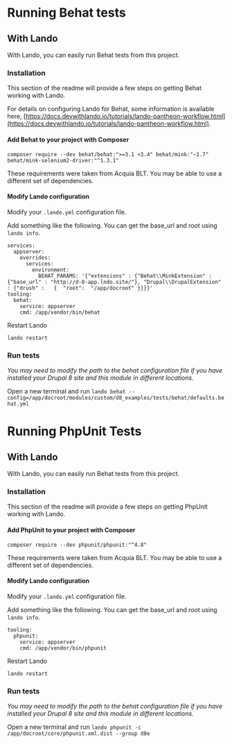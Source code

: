 # Running Behat tests

## With Lando
With Lando, you can easily run Behat tests from this project.

### Installation
 This section of the readme will provide a few steps on getting Behat working with Lando.

For details on configuring Lando for Behat, some information is available here, [https://docs.devwithlando.io/tutorials/lando-pantheon-workflow.html](https://docs.devwithlando.io/tutorials/lando-pantheon-workflow.html).

#### Add Behat to your project with Composer

`composer require --dev behat/behat:">=3.1 <3.4" behat/mink:"~1.7" behat/mink-selenium2-driver:"^1.3.1"`

These requirements were taken from Acquia BLT. You may be able to use a different set of dependencies.

#### Modify Lando configuration

Modify your `.lando.yml` configuration file.

Add something like the following. You can get the base_url and root using `lando info`.

```
services:
  appserver:
    overrides:
      services:
        environment:
          BEHAT_PARAMS: '{"extensions" : {"Behat\\MinkExtension" : {"base_url" : "http://d-8-app.lndo.site/"}, "Drupal\\DrupalExtension" : {"drush" :   {  "root":  "/app/docroot" }}}}'
tooling:
  behat:
    service: appserver
    cmd: /app/vendor/bin/behat
```

Restart Lando

`lando restart`

### Run tests
_You may need to modify the path to the behat configuration file if you have installed your Drupal 8 site and this module in different locations._

Open a new terminal and run `lando behat --config=/app/docroot/modules/custom/d8_examples/tests/behat/defaults.behat.yml` 

# Running PhpUnit Tests

## With Lando
With Lando, you can easily run Behat tests from this project.

### Installation
 This section of the readme will provide a few steps on getting PhpUnit working with Lando.

#### Add PhpUnit to your project with Composer

`composer require --dev phpunit/phpunit:"^4.8"`

These requirements were taken from Acquia BLT. You may be able to use a different set of dependencies.

#### Modify Lando configuration

Modify your `.lando.yml` configuration file.

Add something like the following. You can get the base_url and root using `lando info`.

```
tooling:
  phpunit:
    service: appserver
    cmd: /app/vendor/bin/phpunit
```

Restart Lando

`lando restart`

### Run tests
_You may need to modify the path to the behat configuration file if you have installed your Drupal 8 site and this module in different locations._

Open a new terminal and run `lando phpunit -c /app/docroot/core/phpunit.xml.dist --group d8e`

